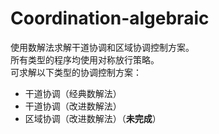 # Coordination-algebraic
使用数解法求解干道协调和区域协调控制方案。    
所有类型的程序均使用对称放行策略。    
可求解以下类型的协调控制方案：
+ 干道协调（经典数解法）
+ 干道协调（改进数解法）
+ 区域协调（改进数解法）（**未完成**）